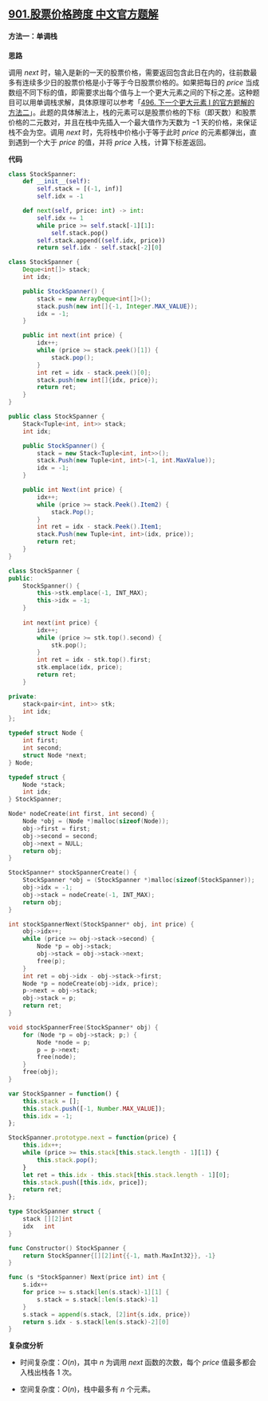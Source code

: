 ## [901.股票价格跨度 中文官方题解](https://leetcode.cn/problems/online-stock-span/solutions/100000/gu-piao-jie-ge-kua-du-by-leetcode-soluti-5cm7)

#### 方法一：单调栈

**思路**

调用 $\textit{next}$ 时，输入是新的一天的股票价格，需要返回包含此日在内的，往前数最多有连续多少日的股票价格是小于等于今日股票价格的。如果把每日的 $\textit{price}$ 当成数组不同下标的值，即需要求出每个值与上一个更大元素之间的下标之差。这种题目可以用单调栈求解，具体原理可以参考「[496. 下一个更大元素 I 的官方题解的方法二](https://leetcode.cn/problems/next-greater-element-i/solution/xia-yi-ge-geng-da-yuan-su-i-by-leetcode-bfcoj/)」。此题的具体解法上，栈的元素可以是股票价格的下标（即天数）和股票价格的二元数对，并且在栈中先插入一个最大值作为天数为 $-1$ 天的价格，来保证栈不会为空。调用 $\textit{next}$ 时，先将栈中价格小于等于此时 $\textit{price}$ 的元素都弹出，直到遇到一个大于 $\textit{price}$ 的值，并将 $\textit{price}$ 入栈，计算下标差返回。

**代码**

```Python [sol1-Python3]
class StockSpanner:
    def __init__(self):
        self.stack = [(-1, inf)]
        self.idx = -1

    def next(self, price: int) -> int:
        self.idx += 1
        while price >= self.stack[-1][1]:
            self.stack.pop()
        self.stack.append((self.idx, price))
        return self.idx - self.stack[-2][0]
```

```Java [sol1-Java]
class StockSpanner {
    Deque<int[]> stack;
    int idx;

    public StockSpanner() {
        stack = new ArrayDeque<int[]>();
        stack.push(new int[]{-1, Integer.MAX_VALUE});
        idx = -1;
    }

    public int next(int price) {
        idx++;
        while (price >= stack.peek()[1]) {
            stack.pop();
        }
        int ret = idx - stack.peek()[0];
        stack.push(new int[]{idx, price});
        return ret;
    }
}
```

```C# [sol1-C#]
public class StockSpanner {
    Stack<Tuple<int, int>> stack;
    int idx;

    public StockSpanner() {
        stack = new Stack<Tuple<int, int>>();
        stack.Push(new Tuple<int, int>(-1, int.MaxValue));
        idx = -1;
    }

    public int Next(int price) {
        idx++;
        while (price >= stack.Peek().Item2) {
            stack.Pop();
        }
        int ret = idx - stack.Peek().Item1;
        stack.Push(new Tuple<int, int>(idx, price));
        return ret;
    }
}
```

```C++ [sol1-C++]
class StockSpanner {
public:
    StockSpanner() {
        this->stk.emplace(-1, INT_MAX);
        this->idx = -1;
    }
    
    int next(int price) {
        idx++;
        while (price >= stk.top().second) {
            stk.pop();
        }
        int ret = idx - stk.top().first;
        stk.emplace(idx, price);
        return ret;
    }

private:
    stack<pair<int, int>> stk; 
    int idx;
};
```

```C [sol1-C]
typedef struct Node {
    int first;
    int second;
    struct Node *next;
} Node;

typedef struct {
    Node *stack;
    int idx;
} StockSpanner;

Node* nodeCreate(int first, int second) {
    Node *obj = (Node *)malloc(sizeof(Node));
    obj->first = first;
    obj->second = second;
    obj->next = NULL;   
    return obj; 
}

StockSpanner* stockSpannerCreate() {
    StockSpanner *obj = (StockSpanner *)malloc(sizeof(StockSpanner));
    obj->idx = -1;
    obj->stack = nodeCreate(-1, INT_MAX);
    return obj;
}

int stockSpannerNext(StockSpanner* obj, int price) {
    obj->idx++;
    while (price >= obj->stack->second) {
        Node *p = obj->stack;
        obj->stack = obj->stack->next;
        free(p);
    }
    int ret = obj->idx - obj->stack->first;
    Node *p = nodeCreate(obj->idx, price);
    p->next = obj->stack;
    obj->stack = p;
    return ret;
}

void stockSpannerFree(StockSpanner* obj) {
    for (Node *p = obj->stack; p;) {
        Node *node = p;
        p = p->next;
        free(node);
    }
    free(obj);
}
```

```JavaScript [sol1-JavaScript]
var StockSpanner = function() {
    this.stack = [];
    this.stack.push([-1, Number.MAX_VALUE]);
    this.idx = -1;
};

StockSpanner.prototype.next = function(price) {
    this.idx++;
    while (price >= this.stack[this.stack.length - 1][1]) {
        this.stack.pop();
    }
    let ret = this.idx - this.stack[this.stack.length - 1][0];
    this.stack.push([this.idx, price]);
    return ret;
};
```

```go [sol1-Golang]
type StockSpanner struct {
    stack [][2]int
    idx   int
}

func Constructor() StockSpanner {
    return StockSpanner{[][2]int{{-1, math.MaxInt32}}, -1}
}

func (s *StockSpanner) Next(price int) int {
    s.idx++
    for price >= s.stack[len(s.stack)-1][1] {
        s.stack = s.stack[:len(s.stack)-1]
    }
    s.stack = append(s.stack, [2]int{s.idx, price})
    return s.idx - s.stack[len(s.stack)-2][0]
}
```

**复杂度分析**

- 时间复杂度：$O(n)$，其中 $n$ 为调用 $\textit{next}$ 函数的次数，每个 $\textit{price}$ 值最多都会入栈出栈各 $1$ 次。

- 空间复杂度：$O(n)$，栈中最多有 $n$ 个元素。